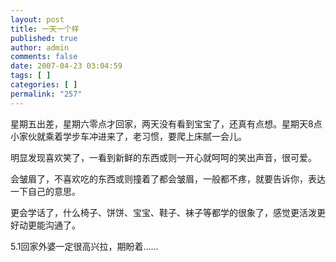 ```yaml
---
layout: post
title: 一天一个样
published: true
author: admin
comments: false
date: 2007-04-23 03:04:59
tags: [ ]
categories: [ ]
permalink: "257"
---
```

星期五出差，星期六零点才回家，两天没有看到宝宝了，还真有点想。星期天8点小家伙就乘着学步车冲进来了，老习惯，要爬上床腻一会儿。


  


明显发现喜欢笑了，一看到新鲜的东西或则一开心就呵呵的笑出声音，很可爱。


  


会皱眉了，不喜欢吃的东西或则撞着了都会皱眉，一般都不疼，就要告诉你，表达一下自己的意思。


  


更会学话了，什么椅子、饼饼、宝宝、鞋子、袜子等都学的很象了，感觉更活泼更好动更能沟通了。


  


5.1回家外婆一定很高兴拉，期盼着……